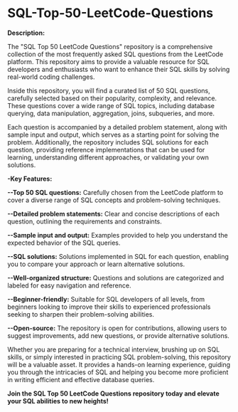 # SQL-Top-50-LeetCode-Questions

**Description:**

The "SQL Top 50 LeetCode Questions" repository is a comprehensive collection of the most frequently asked SQL questions from the LeetCode platform. This repository aims to provide a valuable resource for SQL developers and enthusiasts who want to enhance their SQL skills by solving real-world coding challenges.

Inside this repository, you will find a curated list of 50 SQL questions, carefully selected based on their popularity, complexity, and relevance. These questions cover a wide range of SQL topics, including database querying, data manipulation, aggregation, joins, subqueries, and more.

Each question is accompanied by a detailed problem statement, along with sample input and output, which serves as a starting point for solving the problem. Additionally, the repository includes SQL solutions for each question, providing reference implementations that can be used for learning, understanding different approaches, or validating your own solutions.

**-Key Features:**

**--Top 50 SQL questions:** Carefully chosen from the LeetCode platform to cover a diverse range of SQL concepts and problem-solving techniques.

**--Detailed problem statements:** Clear and concise descriptions of each question, outlining the requirements and constraints.

**--Sample input and output:** Examples provided to help you understand the expected behavior of the SQL queries.

**--SQL solutions:** Solutions implemented in SQL for each question, enabling you to compare your approach or learn alternative solutions.

**--Well-organized structure:** Questions and solutions are categorized and labeled for easy navigation and reference.

**--Beginner-friendly:** Suitable for SQL developers of all levels, from beginners looking to improve their skills to experienced professionals seeking to sharpen their problem-solving abilities.

**--Open-source:** The repository is open for contributions, allowing users to suggest improvements, add new questions, or provide alternative solutions.

Whether you are preparing for a technical interview, brushing up on SQL skills, or simply interested in practicing SQL problem-solving, this repository will be a valuable asset. It provides a hands-on learning experience, guiding you through the intricacies of SQL and helping you become more proficient in writing efficient and effective database queries.


****Join the SQL Top 50 LeetCode Questions repository today and elevate your SQL abilities to new heights!****
